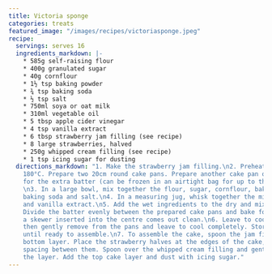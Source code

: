 ```yaml
---
title: Victoria sponge
categories: treats
featured_image: "/images/recipes/victoriasponge.jpeg"
recipe:
  servings: serves 16
  ingredients_markdown: |-
    * 585g self-raising flour
    * 400g granulated sugar
    * 40g cornflour
    * 1½ tsp baking powder
    * ¾ tsp baking soda
    * ½ tsp salt
    * 750ml soya or oat milk
    * 310ml vegetable oil
    * 5 tbsp apple cider vinegar
    * 4 tsp vanilla extract
    * 6 tbsp strawberry jam filling (see recipe)
    * 8 large strawberries, halved
    * 250g whipped cream filling (see recipe)
    * 1 tsp icing sugar for dusting
  directions_markdown: "1. Make the strawberry jam filling.\n2. Preheat the oven to
    180°C. Prepare two 20cm round cake pans. Prepare another cake pan or muffin tin
    for the extra batter (can be frozen in an airtight bag for up to three months).
    \n3. In a large bowl, mix together the flour, sugar, cornflour, baking powder,
    baking soda and salt.\n4. In a measuring jug, whisk together the milk, oil, vinegar
    and vanilla extract.\n5. Add the wet ingredients to the dry and mix until combined.
    Divide the batter evenly between the prepared cake pans and bake for 35 minutes,until
    a skewer inserted into the centre comes out clean.\n6. Leave to cool for 10 minutes,
    then gently remove from the pans and leave to cool completely. Store in the fridge
    until ready to assemble.\n7. To assemble the cake, spoon the jam filling on the
    bottom layer. Place the strawberry halves at the edges of the cake, with equal
    spacing between them. Spoon over the whipped cream filling and gently smooth out
    the layer. Add the top cake layer and dust with icing sugar."
---
```

